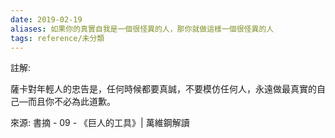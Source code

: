 ```yaml
---
date: 2019-02-19
aliases: 如果你的真實自我是一個很怪異的人，那你就做這樣一個很怪異的人
tags: reference/未分類
---
```


註解: 

薩卡對年輕人的忠告是，任何時候都要真誠，不要模仿任何人，永遠做最真實的自己—而且你不必為此道歉。

來源: 書摘 - 09 - 《巨人的工具》| 萬維鋼解讀